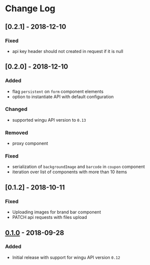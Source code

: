 Change Log
==========

## [0.2.1] - 2018-12-10
### Fixed
- api key header should not created in request if it is null

## [0.2.0] - 2018-12-10
### Added
- flag `persistent` on `form` component elements 
- option to instantiate API with default configuration

### Changed
 - supported wingu API version to `0.13`

### Removed
- proxy component

### Fixed
- serialization of `backgroundImage` and `barcode` in `coupon` component 
- iteration over list of components with more than 10 items

## [0.1.2] - 2018-10-11
### Fixed
- Uploading images for brand bar component
- PATCH api requests with files upload

## [0.1.0] - 2018-09-28
### Added
- Initial release with support for wingu API version `0.12`

[0.1.0]: https://github.com/wingu-GmbH/wingu-sdk-php/releases/tag/0.1.0
